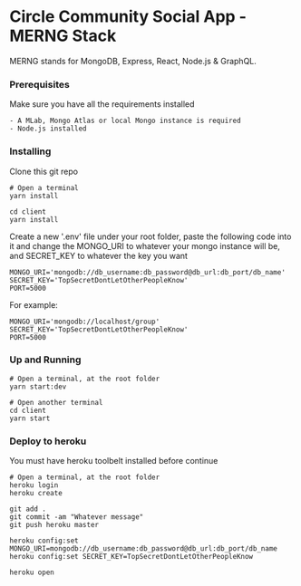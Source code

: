 # Circle Community Social App - MERNG Stack

MERNG stands for MongoDB, Express, React, Node.js & GraphQL. 

### Prerequisites

Make sure you have all the requirements installed

```
- A MLab, Mongo Atlas or local Mongo instance is required
- Node.js installed
```

### Installing

Clone this git repo

```
# Open a terminal
yarn install

cd client
yarn install
```

Create a new '.env' file under your root folder, paste the following code into it and change the MONGO_URI to whatever your mongo instance will be, and SECRET_KEY to whatever the key you want

```
MONGO_URI='mongodb://db_username:db_password@db_url:db_port/db_name'
SECRET_KEY='TopSecretDontLetOtherPeopleKnow'
PORT=5000
```

For example:
```
MONGO_URI='mongodb://localhost/group'
SECRET_KEY='TopSecretDontLetOtherPeopleKnow'
PORT=5000
```

### Up and Running

```
# Open a terminal, at the root folder
yarn start:dev

# Open another terminal
cd client
yarn start
```

### Deploy to heroku

You must have heroku toolbelt installed before continue

```
# Open a terminal, at the root folder
heroku login
heroku create

git add .
git commit -am "Whatever message"
git push heroku master

heroku config:set MONGO_URI=mongodb://db_username:db_password@db_url:db_port/db_name
heroku config:set SECRET_KEY=TopSecretDontLetOtherPeopleKnow

heroku open
```
